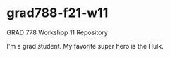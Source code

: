 # grad788-f21-w11
GRAD 778 Workshop 11 Repository

I'm a grad student.
My favorite super hero is the Hulk.
